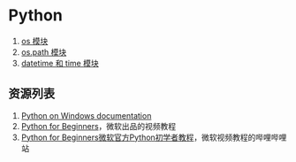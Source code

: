 # Python

1. [os 模块](./os.md)
1. [os.path 模块](./os.path.md)
1. [datetime 和 time 模块](./datetime.md)

## 资源列表

1. [Python on Windows documentation](https://docs.microsoft.com/en-us/windows/python/)
1. [Python for Beginners](https://channel9.msdn.com/Series/Intro-to-Python-Development)，微软出品的视频教程
1. [Python for Beginners微软官方Python初学者教程](https://www.bilibili.com/video/av69042526/)，微软视频教程的哔哩哔哩站